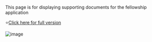 This page is for displaying supporting documents for the fellowship application

:star:[Click here for full version](README.pdf)

![image](https://github.com/heeropang/VirtualPullDown_fellowship/assets/131874767/867b6243-fc5a-42b4-b770-0d7c90c31df9)
